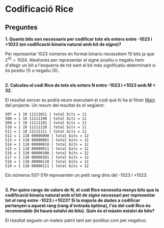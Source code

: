 # Codificació Rice

## Preguntes
**1. Quants bits son necessaris per codificar tots els enters entre -1023 i +1023 (en codificació binaria natural amb bit de signe)?**<br>

Per representar 1023 números en format binaris necessitem 10 bits ja que $2^{10}= 1024$. Aleshores per representar el signe positiu o negatiu hem d'afegir un bit a l'esquerra de tot sent el bit més significatiu determinant si és positiu (1) o negatiu (0).<br><br>

**2. Calculeu el codi Rice de tots els enters N entre -1023 i +1023 amb M = 32.**<br>

El resultat sencer es podrà veure executant el codi que hi ha al fitxer [Main](https://github.com/jordiBujaldon/TM-Rice/blob/master/src/Main.java) del projecte. Un resum del resultat és el següent:
```
507 = 1 10 11111011 | total bits = 11
508 = 1 10 11111100 | total bits = 11
509 = 1 10 11111101 | total bits = 11
510 = 1 10 11111110 | total bits = 11
511 = 1 10 11111111 | total bits = 11
512 = 1 110 00000000 | total bits = 12
513 = 1 110 00000001 | total bits = 12
514 = 1 110 00000010 | total bits = 12
515 = 1 110 00000011 | total bits = 12
516 = 1 110 00000100 | total bits = 12
517 = 1 110 00000101 | total bits = 12
518 = 1 110 00000110 | total bits = 12
519 = 1 110 00000111 | total bits = 12
```
Els números 507-519 representen un petit rang dins del -1023 i +1023.<br><br>

**3. Per quins rangs de valors de N, el codi Rice necessita menys bits que la codificació binaria natural amb el bit de signe necessari per representar tot el rang entre -1023 i +1023? Si la majoria de dades a codificar pertanyen a aquest rang (rang d'entrada òptima), l'ús del codi Rice és recomenable (hi haurà estalvi de bits). Quin és el màxim estalvi de bits?**

El resultat segueix un mateix patró tant per positius com per negatius:

